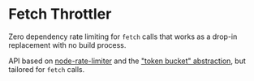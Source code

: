 # Fetch Throttler

Zero dependency rate limiting for `fetch` calls that works as a drop-in replacement with no build process.

API based on [node-rate-limiter](https://github.com/jhurliman/node-rate-limiter) and the
["token bucket" abstraction](https://en.wikipedia.org/wiki/Token_bucket), but tailored for `fetch` calls.
